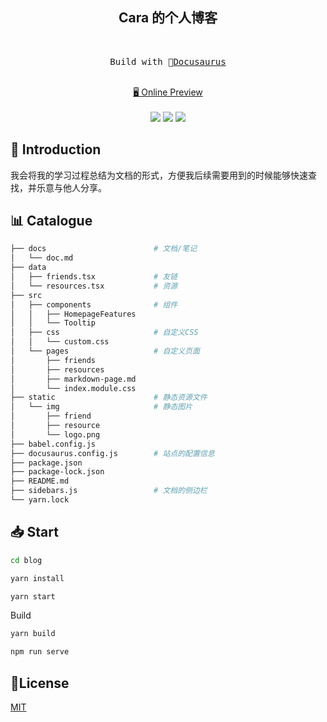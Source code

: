 <h2 align="center">
Cara 的个人博客
</h2><br>

<pre align="center">
 Build with 🦖<a href="https://docusaurus.io/">Docusaurus</a> 
</pre>

<p align="center">
<br>
<a href="https://kuizuo.cn">🖥 Online Preview</a>
<br><br> 
<a href="https://vercel.com/new/clone?repository-url=https://github.com/kuizuo/blog/tree/main&project-name=blog&repo-name=blog" rel="nofollow"><img src="https://vercel.com/button"></a>
<a href="https://app.netlify.com/start/deploy?repository=https://github.com/kuizuo/blog" rel="nofollow"><img src="https://www.netlify.com/img/deploy/button.svg"></a>
<a href="https://stackblitz.com/github/kuizuo/blog" rel="nofollow"><img src="https://developer.stackblitz.com/img/open_in_stackblitz.svg"></a>
</p>

## 👋 Introduction

我会将我的学习过程总结为文档的形式，方便我后续需要用到的时候能够快速查找，并乐意与他人分享。

## 📊 Catalogue

```bash
├── docs                        # 文档/笔记
│   └── doc.md  
├── data                        
│   ├── friends.tsx             # 友链
│   └── resources.tsx           # 资源
├── src
│   ├── components              # 组件
│   │   ├── HomepageFeatures
│   │   └── Tooltip              
│   ├── css                     # 自定义CSS
│   │   └── custom.css
│   └── pages                   # 自定义页面
│       ├── friends             
│       ├── resources           
│       ├── markdown-page.md
│       └── index.module.css
├── static                      # 静态资源文件
│   └── img                     # 静态图片
│       ├── friend              
│       ├── resource            
│       └── logo.png
├── babel.config.js
├── docusaurus.config.js        # 站点的配置信息
├── package.json
├── package-lock.json
├── README.md
├── sidebars.js                 # 文档的侧边栏
└── yarn.lock
```
## 📥 Start

```bash
cd blog

yarn install

yarn start
```

Build

```bash
yarn build

npm run serve
```


## 📝License

[MIT](./LICENSE)

